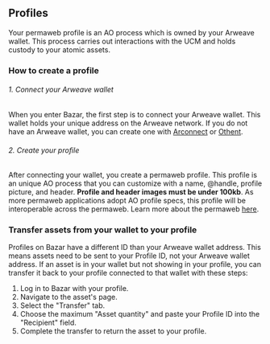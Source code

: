 ## Profiles

Your permaweb profile is an AO process which is owned by your Arweave wallet. This process carries out interactions with the UCM and holds custody to your atomic assets.

### How to create a profile

###### 1. Connect your Arweave wallet

When you enter Bazar, the first step is to connect your Arweave wallet. This wallet holds your unique address on the Arweave network. If you do not have an Arweave wallet, you can create one with [Arconnect](https://www.arconnect.io/) or [Othent](https://othent.io/).

###### 2. Create your profile

After connecting your wallet, you create a permaweb profile. This profile is an unique AO process that you can customize with a name, @handle, profile picture, and header. **Profile and header images must be under 100kb**. As more permaweb applications adopt AO profile specs, this profile will be interoperable across the permaweb. Learn more about the permaweb [here](https://ao-bazar.arweave.net/#/docs/key-concepts/permaweb).

### Transfer assets from your wallet to your profile

Profiles on Bazar have a different ID than your Arweave wallet address. This means assets need to be sent to your Profile ID, not your Arweave wallet address. If an asset is in your wallet but not showing in your profile, you can transfer it back to your profile connected to that wallet with these steps:

1. Log in to Bazar with your profile.
2. Navigate to the asset's page.
3. Select the "Transfer" tab.
4. Choose the maximum "Asset quantity" and paste your Profile ID into the "Recipient" field.
5. Complete the transfer to return the asset to your profile.
